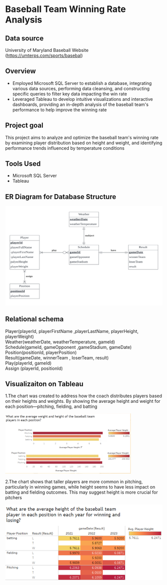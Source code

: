 # Baseball Team Winning Rate Analysis

## Data source
University of Maryland Baseball Website (https://umterps.com/sports/basebal)

## Overview
* Employed Microsoft SQL Server to establish a database, integrating various data sources, performing data cleansing, and constructing specific queries to filter key data impacting the win rate
* Leveraged Tableau to develop intuitive visualizations and interactive dashboards, providing an in-depth analysis of the baseball team's performance to help improve the winning rate

## Project goal
This project aims to analyze and optimize the baseball team's winning rate by examining player distribution based on height and weight, and identifying performance trends influenced by temperature conditions

## Tools Used
* Microsoft SQL Server
* Tableau

## ER Diagram for Database Structure
![image/ER model.jpg](https://github.com/xhartonx/Baseball-team-analytics/blob/main/image/ER%20model.jpg)

## Relational schema
Player(playerId, playerFirstName ,playerLastName, playerHeight, playerWeight)<br/>
Weather(weatherDate, weatherTemperature, gameld)<br/>
Schedule(gameId, gameOpponent ,gameStadium, gameDate)<br/>
Position(positionId, playerPosition)<br/>
Result(gameDate, winnerTeam , loserTeam, result)<br/>
Play(playerId, gameId)<br/>
Assign (playerId, positionId)

## Visualizaiton on Tableau

1.The chart was created to address how the coach distributes players based on their heights and weights. By showing the average height and weight for each position—pitching, fielding, and batting

<img width="80%" alt="image" src="https://github.com/xhartonx/Baseball-team-analytics/blob/main/image/db%20Q1.jpg">


2.The chart shows that taller players are more common in pitching, particularly in winning games, while height seems to have less impact on batting and fielding outcomes. This may suggest height is more crucial for pitchers

![image/Q5.png](https://github.com/xhartonx/Baseball-team-analytics/blob/main/image/Q5.png)


